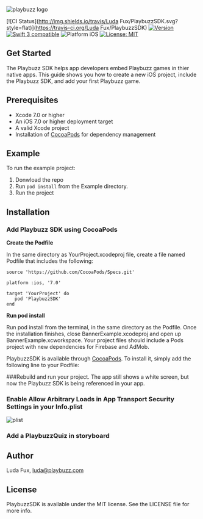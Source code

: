 ![playbuzz logo](http://i68.tinypic.com/55o84j.png)

[![CI Status](http://img.shields.io/travis/Luda Fux/PlaybuzzSDK.svg?style=flat)](https://travis-ci.org/Luda Fux/PlaybuzzSDK)
[![Version](https://img.shields.io/cocoapods/v/PlaybuzzSDK.svg?style=flat)](http://cocoapods.org/pods/PlaybuzzSDK)
[![Swift 3 compatible](https://img.shields.io/badge/swift3-compatible-4BC51D.svg?style=flat)](https://developer.apple.com/swift)
![Platform iOS](https://img.shields.io/badge/platform-iOS-blue.svg?style=flat)
[![License: MIT](http://img.shields.io/badge/license-MIT-blue.svg?style=flat)](https://github.com/orazz/CreditCardForm-iOS/blob/master/LICENSE)


## Get Started

The Playbuzz SDK helps app developers embed Playbuzz games in thier native apps. This guide shows you how to create a new iOS project, include the Playbuzz SDK, and add your first Playbuzz game.

## Prerequisites

- Xcode 7.0 or higher
- An iOS 7.0 or higher deployment target
- A valid Xcode project
- Installation of [CocoaPods](http://cocoapods.org) for dependency management

## Example

To run the example project:
1. Donwload the repo
2. Run `pod install` from the Example directory.
3. Run the project

## Installation

### Add Playbuzz SDK using CocoaPods

**Create the Podfile**

In the same directory as YourProject.xcodeproj file, create a file named Podfile that includes the following:

```
source 'https://github.com/CocoaPods/Specs.git'

platform :ios, '7.0'

target 'YourProject' do
   pod 'PlaybuzzSDK'
end
```

**Run pod install**

Run pod install from the terminal, in the same directory as the Podfile. Once the installation finishes, close BannerExample.xcodeproj and open up BannerExample.xcworkspace. Your project files should include a Pods project with new dependencies for Firebase and AdMob.

PlaybuzzSDK is available through [CocoaPods](http://cocoapods.org). To install
it, simply add the following line to your Podfile:


###Rebuild and run your project. 
The app still shows a white screen, but now the Playbuzz SDK is being referenced in your app.

### Enable **Allow Arbitrary Loads** in **App Transport Security Settings** in your Info.plist
![plist](http://i68.tinypic.com/286wzet.png)

### Add a PlaybuzzQuiz in storyboard

## Author

Luda Fux, luda@playbuzz.com

## License

PlaybuzzSDK is available under the MIT license. See the LICENSE file for more info.
